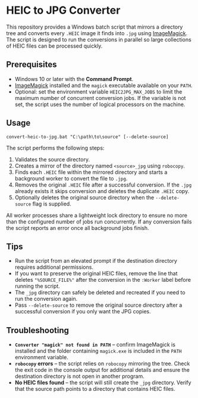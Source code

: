 # HEIC to JPG Converter

This repository provides a Windows batch script that mirrors a directory tree and converts every `.HEIC` image it finds into `.jpg` using [ImageMagick](https://imagemagick.org/). The script is designed to run the conversions in parallel so large collections of HEIC files can be processed quickly.

## Prerequisites

- Windows 10 or later with the **Command Prompt**.
- [ImageMagick](https://imagemagick.org/script/download.php) installed and the `magick` executable available on your `PATH`.
- Optional: set the environment variable `HEIC2JPG_MAX_JOBS` to limit the maximum number of concurrent conversion jobs. If the variable is not set, the script uses the number of logical processors on the machine.

## Usage

```batch
convert-heic-to-jpg.bat "C:\path\to\source" [--delete-source]
```

The script performs the following steps:

1. Validates the source directory.
2. Creates a mirror of the directory named `<source>_jpg` using `robocopy`.
3. Finds each `.HEIC` file within the mirrored directory and starts a background worker to convert the file to `.jpg`.
4. Removes the original `.HEIC` file after a successful conversion. If the `.jpg` already exists it skips conversion and deletes the duplicate `.HEIC` copy.
5. Optionally deletes the original source directory when the `--delete-source` flag is supplied.

All worker processes share a lightweight lock directory to ensure no more than the configured number of jobs run concurrently. If any conversion fails the script reports an error once all background jobs finish.

## Tips

- Run the script from an elevated prompt if the destination directory requires additional permissions.
- If you want to preserve the original HEIC files, remove the line that deletes `"%SOURCE_FILE%"` after the conversion in the `:Worker` label before running the script.
- The `_jpg` directory can safely be deleted and recreated if you need to run the conversion again.
- Pass `--delete-source` to remove the original source directory after a successful conversion if you only want the JPG copies.

## Troubleshooting

- **`Converter "magick" not found in PATH`** – confirm ImageMagick is installed and the folder containing `magick.exe` is included in the `PATH` environment variable.
- **`robocopy` errors** – the script relies on `robocopy` mirroring the tree. Check the exit code in the console output for additional details and ensure the destination directory is not open in another program.
- **No HEIC files found** – the script will still create the `_jpg` directory. Verify that the source path points to a directory that contains HEIC files.

